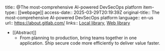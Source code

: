 title:: @The most-comprehensive AI-powered DevSecOps platform
item-type:: [[webpage]]
access-date:: 2025-03-29T20:19:39Z
original-title:: The most-comprehensive AI-powered DevSecOps platform
language:: en-us
url:: https://about.gitlab.com/
links:: [Local library](zotero://select/library/items/5JT96KUK), [Web library](https://www.zotero.org/users/16481611/items/5JT96KUK)

- [[Abstract]]
	- From planning to production, bring teams together in one application. Ship secure code more efficiently to deliver value faster.